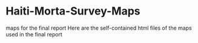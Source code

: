 # Haiti-Morta-Survey-Maps
maps for the final report
Here are the self-contained html files of the maps used in the final report
